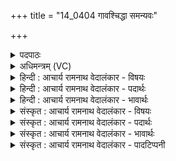 +++
title = "14_0404 गावश्चिद्धा समन्यवः"

+++
<details><summary>पदपाठः</summary>

गा꣡वः꣢꣯। चि꣣त्। घ। समन्यवः। स। मन्यवः। सजात्ये꣢꣯न। स꣣। जात्ये꣢꣯न। म꣣रु꣡तः꣢। स꣡ब꣢꣯न्धवः। स। ब꣣न्धवः। रिह꣡ते꣢। क꣣कु꣡भः꣢। मि꣣थः꣢। ४०४।
</details>

<details><summary>अधिमन्त्रम् (VC)</summary>

- मरुतः
- सौभरि: काण्व:
- ककुप्
- ऋषभः
- ऐन्द्रं काण्डम्
</details>

<details><summary>हिन्दी : आचार्य रामनाथ वेदालंकार - विषयः</summary>

अगले मन्त्र के ‘मरुतः’ देवता हैं। मरुतों के सबन्धुत्व का वर्णन है।
</details>

<details><summary>हिन्दी : आचार्य रामनाथ वेदालंकार - पदार्थः</summary>

पदार्थान्वय -  हे (समन्यवः) तेजस्वी (गावः) स्तोता ब्राह्मणो ! (सजात्येन) समान जातिवाला होने से (मरुतः) क्षत्रिय योद्धाजन (चिद् घ) निश्चय ही (सबन्धवः) तुम्हारे सबन्धु हैं, जो (मिथः) परस्पर मिलकर, युद्ध में (ककुभः) दिशाओं को (रिहते) व्याप्त करते हैं, अर्थात् सब दिशाओं में फैलकर शत्रु के साथ लड़कर राष्ट्र की रक्षा करते हैं। अथवा जो क्षत्रिय (मिथः) तुम ब्राह्मणों के साथ मिलकर (ककुभः) ककुप् छन्दोंवाली प्रस्तुत दशति की ऋचाओं का (रिहते) पाठ तथा अर्थज्ञानपूर्वक आस्वादन करते हैं ॥५ प्रस्तुत दशति में ककुब् उष्णिक् छन्द है, जिसमें प्रथम और तृतीय पाद आठ-आठ अक्षर के तथा मध्य का द्वितीय पाद बारह अक्षर का होता है ॥६॥
</details>

<details><summary>हिन्दी : आचार्य रामनाथ वेदालंकार - भावार्थः</summary>

भावार्थ -  स्तोता ब्राह्मण और रक्षक क्षत्रिय दोनों ही राष्ट्र के अनिवार्य अङ्ग हैं। जैसे ब्राह्मण विद्यादान से क्षत्रियों का उपकार करते हैं, वैसे ही युद्ध उपस्थित होने पर क्षत्रिय लोग दिशाओं को व्याप्त कर, शत्रुओं को पराजित कर ब्राह्मणों का उपकार करते हैं। इसलिए ब्राह्मणों और क्षत्रियों को राष्ट्र में भ्रातृभाव से रहना चाहिए ॥६॥
</details>

<details><summary>संस्कृत : आचार्य रामनाथ वेदालंकार - विषयः</summary>

अथ मरुतो देवताः। मरुतां सबन्धुत्वमाह।
</details>

<details><summary>संस्कृत : आचार्य रामनाथ वेदालंकार - पदार्थः</summary>

पदार्थान्वय -  हे (समन्यवः) सतेजस्काः (गावः) स्तोतारो ब्राह्मणाः ! गौः इति स्तोतृनाम। निघं० ३।१६। (सजात्येन) सजातित्वेन (मरुतः२) क्षत्रियाः योद्धारो जनाः (चिद् घ) निश्चयेन (सबन्धवः) युष्माकं समानबन्धुत्वयुक्ताः सन्ति, ये क्षत्रियाः (मिथः) परस्परं मिलित्वा, युद्धे (ककुभः) दिशः (रिहते) आस्वादयन्ति, व्याप्नुवन्तीत्यर्थः। लिह आस्वादने, अदादिः, रलयोरभेदः।३ सर्वा दिशोऽभिव्याप्य शत्रुणा सह युद्ध्वा राष्ट्रं रक्षन्तीति भावः। यद्वा, ये क्षत्रियाः (मिथः) युष्माभिः ब्राह्मणैः सह मिलित्वा (ककुभः) ककुप्छन्दोबद्धाः इमाः प्रस्तुतायां दशतौ पठिताः ऋचः (रिहते) पाठेन अर्थानुसन्धानेन च आस्वादयन्ति ॥ प्रस्तुतायां दशतौ ककुब् उष्णिक् छन्दोऽस्ति, यत्र प्रथमतृतीयपादौ अष्टाक्षरौ मध्यस्थो द्वितीयः पादश्च द्वादशाक्षरो भवति ॥६॥४
</details>

<details><summary>संस्कृत : आचार्य रामनाथ वेदालंकार - भावार्थः</summary>

भावार्थ -  स्तोतारो ब्राह्मणा रक्षकाः क्षत्रियाश्च उभयेऽपि राष्ट्रस्यानिवार्याण्यङ्गानि सन्ति। यथा ब्राह्मणा विद्यादानेन क्षत्रियानुपकुर्वन्ति तथा युद्धे समागते क्षत्रिया दिशोऽभिव्याप्य शत्रून् पराजित्य ब्राह्मणानुपकुर्वन्ति। तस्माद् ब्राह्मणैः क्षत्रियैश्च राष्ट्रे भ्रातृत्वेन वर्तितव्यम् ॥६॥
</details>

<details><summary>संस्कृत : आचार्य रामनाथ वेदालंकार - पादटिप्पनी</summary>

टिप्पनी -   १. ऋ० ८।२०।२१। २. माधवभरतस्वामिसायणैराधुनिकैश्च भाष्यकारैः स्वरमनादृत्य ‘मरुतः’ इति सम्बोधनान्तं व्याख्यातम्। वस्तुतस्तु ‘समन्यवः’ इत्यत्रैव ‘आमन्त्रितस्य च। अ० ८।१।१९’ इति सम्बुद्धिस्वरो निघातः परिदृश्यते। तद्विशेष्ये ‘गावः’ इत्यत्र पादादित्वात् षाष्ठेन आद्युदात्तः सम्बुद्धिस्वरः। अस्माभिर्यथास्वरमेव व्याख्यातम्। ऋग्वेदीयपाठे तु म॒रु॒तः॒ इति सम्बुद्धिस्वर एव। तत्र ‘म॒रु॒तः॒’ इति ‘रि॒ह॒ते॒’ इति च स्वरभेदेन पठ्यते। ३. वेदसंहितासु सर्वत्र रिह धातुरेव प्रयुक्तः, लिहस्तु रूपाणि न प्राप्यन्ते। ४. अथवा गवां वाचां मरुतां प्राणानां च सजात्येन समानशरीरव्यापित्वरूपसजातित्वेन सबन्धुत्वमस्यामृचि वर्ण्यते। वाचः प्राणाश्च परस्परमुपकृत्य दिग्व्यापिनः शब्दान् जनयन्ति। ५. अथवा इस ऋचा में ‘गावः’ से वाणियाँ तथा ‘मरुतः’ से प्राण अभिप्रेत हैं। वाणी और प्राण एक शरीर में व्याप्त होने रूप सजातीयता के कारण परस्पर बन्धु हैं। वे एक-दूसरे का उपकार करके दिशाव्यापी शब्दों को उत्पन्न करते हैं।
</details>